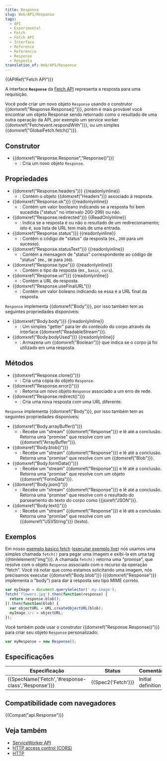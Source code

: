 ```yaml
---
title: Response
slug: Web/API/Response
tags:
  - API
  - Experimental
  - Fetch
  - Fetch API
  - Interface
  - Reference
  - Referencia
  - Response
  - Resposta
translation_of: Web/API/Response
---
```

{{APIRef("Fetch API")}}

A interface **`Response`** da [Fetch API](/pt-BR/docs/Web/API/Fetch_API) representa a resposta para uma requisição.

Você pode criar um novo objeto `Response` usando o construtor {{domxref("Response.Response()")}}, porém é mais provável você encontrar um objeto Response sendo retornado como o resultado de uma outra operação da API, por exemplo um service worker {{domxref("Fetchevent.respondWith")}}, ou um simples {{domxref("GlobalFetch.fetch()")}}.

## Construtor

- {{domxref("Response.Response","Response()")}}
  - : Cria um novo objeto `Response`.

## Propriedades

- {{domxref("Response.headers")}} {{readonlyinline}}
  - : Contém o objeto {{domxref("Headers")}} associado à resposta.
- {{domxref("Response.ok")}} {{readonlyinline}}
  - : Contém um valor booleano indicando se a resposta foi bem sucedida ("status" no intervalo 200-299) ou não.
- {{domxref("Response.redirected")}} {{ReadOnlyInline}}
  - : Indica se a resposta é ou não o resultado de um redirecionamento; isto é, sua lista de URL tem mais de uma entrada.
- {{domxref("Response.status")}} {{readonlyinline}}
  - : Contém o código de "status" da resposta (ex., `200` para um sucesso).
- {{domxref("Response.statusText")}} {{readonlyinline}}
  - : Contém a mensagem de "status" correspondente ao código de "status" (ex., `OK` para `200`).
- {{domxref("Response.type")}} {{readonlyinline}}
  - : Contém o tipo da resposta (ex., `basic`, `cors`).
- {{domxref("Response.url")}} {{readonlyinline}}
  - : Contém a URL de resposta.
- {{domxref("Response.useFinalURL")}}
  - : Contém um valor boleano indicando se essa é a URL final da resposta.

`Response` implementa {{domxref("Body")}}, por isso também tem as seguintes propriedades disponíveis:

- {{domxref("Body.body")}} {{readonlyInline}}
  - : Um simples "getter" para ler do conteúdo do corpo através da interface {{domxref("ReadableStream")}}.
- {{domxref("Body.bodyUsed")}} {{readonlyInline}}
  - : Armazena um {{domxref("Boolean")}} que indica se o corpo já foi utilizado em uma resposta.

## Métodos

- {{domxref("Response.clone()")}}
  - : Cria uma cópia do objeto `Response`.
- {{domxref("Response.error()")}}
  - : Retorna um novo objeto `Response` associado a um erro de rede.
- {{domxref("Response.redirect()")}}
  - : Cria uma nova resposta com uma URL diferente.

`Response` implementa {{domxref("Body")}}, por isso também tem as seguintes propriedades disponíveis:

- {{domxref("Body.arrayBuffer()")}}
  - : Recebe um "stream" {{domxref("Response")}} e lê até a conclusão. Retorna uma "promise" que resolve com um {{domxref("ArrayBuffer")}}.
- {{domxref("Body.blob()")}}
  - : Recebe um "stream" {{domxref("Response")}} e lê até a conclusão. Retorna uma "promise" que resolve com um {{domxref("Blob")}}.
- {{domxref("Body.formData()")}}
  - : Recebe um "stream" {{domxref("Response")}} e lê até a conclusão. Retorna uma "promise" que resolve com um objeto {{domxref("FormData")}}.
- {{domxref("Body.json()")}}
  - : Recebe um "stream" {{domxref("Response")}} e lê até a conclusão. Retorna uma "promise" que resolve com o resultado do parseamento do texto do corpo como {{jsxref("JSON")}}.
- {{domxref("Body.text()")}}
  - : Recebe um "stream" {{domxref("Response")}} e lê até a conclusão. Retorna uma "promise" que resolve com um {{domxref("USVString")}} (texto).

## Exemplos

Em nosso [exemplo básico fetch](https://github.com/mdn/fetch-examples/tree/master/basic-fetch) ([executar exemplo live](https://mdn.github.io/fetch-examples/basic-fetch/)) nós usamos uma simples chamada `fetch()` para pegar uma imagem e exibi-la em uma tag {{htmlelement("img")}}. A chamada `fetch()` retorna uma "promise", que resolve com o objeto `Response` associado com o recurso da operação "fetch". Você irá notar que como estamos solicitando uma imagem, nós precisamos executar {{domxref("Body.blob")}} ({{domxref("Response")}} implementa o "body") para dar à resposta seu tipo MIME correto.

```js
var myImage = document.querySelector('.my-image');
fetch('flowers.jpg').then(function(response) {
  return response.blob();
}).then(function(blob) {
  var objectURL = URL.createObjectURL(blob);
  myImage.src = objectURL;
});
```

Você também pode usar o construtor {{domxref("Response.Response()")}} para criar seu objeto `Response` personalizado:

```js
var myResponse = new Response();
```

## Especificações

| Especificação                                                        | Status                   | Comentário         |
| -------------------------------------------------------------------- | ------------------------ | ------------------ |
| {{SpecName('Fetch','#response-class','Response')}} | {{Spec2('Fetch')}} | Initial definition |

## Compatibilidade com navegadores

{{Compat("api.Response")}}

## Veja também

- [ServiceWorker API](/pt-BR/docs/Web/API/ServiceWorker_API)
- [HTTP access control (CORS)](/pt-BR/docs/Web/HTTP/Access_control_CORS)
- [HTTP](/pt-BR/docs/Web/HTTP)
